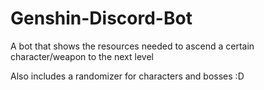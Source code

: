 # Genshin-Discord-Bot
A bot that shows the resources needed to ascend a certain character/weapon to the next level

Also includes a randomizer for characters and bosses :D
